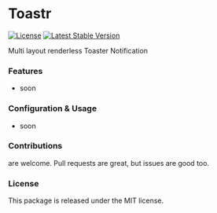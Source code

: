 # Toastr

[![License](https://poser.pugx.org/laravel-enso/toastr/license)](https://packagist.org/packages/laravel-enso/toastr)
[![Latest Stable Version](https://poser.pugx.org/laravel-enso/toastr/version)](https://packagist.org/packages/laravel-enso/toastr)

Multi layout renderless Toaster Notification

### Features

- soon

### Configuration & Usage

- soon

### Contributions

are welcome. Pull requests are great, but issues are good too.

### License

This package is released under the MIT license.
